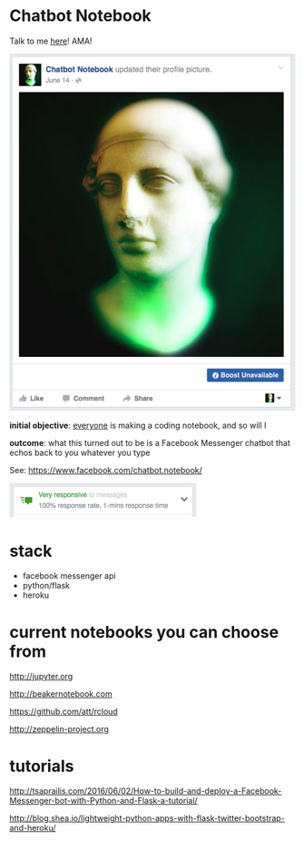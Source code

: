 # Chatbot Notebook

Talk to me [here](https://www.facebook.com/chatbot.notebook/)! AMA!


<img src="/static/img/profile-pic.png">

<br>

**initial objective**: [everyone](#current-notebooks-you-can-choose-from) is making a coding notebook, and so will I

**outcome**: what this turned out to be is a Facebook Messenger chatbot that echos
back to you whatever you type

See: https://www.facebook.com/chatbot.notebook/

<img src="/static/img/responsiveness.png">


# stack 

* facebook messenger api
* python/flask
* heroku

# current notebooks you can choose from

http://jupyter.org

http://beakernotebook.com

https://github.com/att/rcloud

http://zeppelin-project.org


# tutorials

http://tsaprailis.com/2016/06/02/How-to-build-and-deploy-a-Facebook-Messenger-bot-with-Python-and-Flask-a-tutorial/

http://blog.shea.io/lightweight-python-apps-with-flask-twitter-bootstrap-and-heroku/
